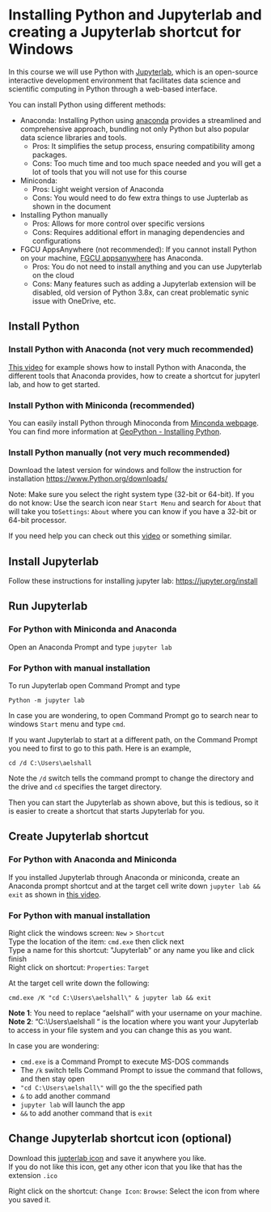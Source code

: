 # Installing Python and Jupyterlab and creating a Jupyterlab shortcut for Windows

In this course we will use Python with [Jupyterlab](https://jupyter.org/), which is an open-source interactive development environment that facilitates data science and scientific computing in Python through a web-based interface.  

You can install Python using different methods:
- Anaconda: Installing Python using [anaconda](https://docs.anaconda.com/free/anaconda/install/index.html) provides a streamlined and comprehensive approach, bundling not only Python but also popular data science libraries and tools.
   - Pros: It simplifies the setup process, ensuring compatibility among packages.
   - Cons: Too much time and too much space needed and you will get a lot of tools that you will not use for this course
- Miniconda:  
   - Pros: Light weight version of Anaconda
   - Cons: You would need to do few extra things to use Jupterlab as shown in the document
- Installing Python manually 
   - Pros: Allows for more control over specific versions
   - Cons: Requires additional effort in managing dependencies and configurations
- FGCU AppsAnywhere (not recommended):  If you cannot install Python on your machine, [FGCU appsanywhere](https://www.fgcu.edu/its/appsanywhere/) has Anaconda.
     - Pros: You do not need to install anything and you can use Jupyterlab on the cloud
     - Cons: Many features such as adding a Jupyterlab extension will be disabled, old version of Python 3.8x, can creat problematic synic issue with OneDrive, etc. 
   
## Install Python 

### Install Python with Anaconda (not very much recommended)
[This video](https://youtu.be/ozTSqhU9Hek?si=cGzNRATmPOPsoLCg) for example shows how to install Python with Anaconda, the different tools that Anaconda provides, how to create a shortcut for jupyterl lab, and how to get started.
  
### Install Python with Miniconda (recommended)
You can easily install Python through Minoconda from [Minconda webpage](https://docs.conda.io/projects/miniconda/en/latest/miniconda-install.html). You can find more information at [GeoPython - Installing Python](https://geo-Python-site.readthedocs.io/en/latest/course-info/installing-miniconda.html). 
   
### Install Python manually (not very much recommended)
Download the latest version for windows and follow the instruction for installation 
https://www.Python.org/downloads/

Note: Make sure you select the right system type (32-bit or 64-bit). If you do not know: Use the search icon near `Start Menu` and search for `About` that will take you to`Settings`: `About` where you can know if you have a 32-bit or 64-bit processor. 

If you need help you can check out this [video](https://youtu.be/LQ47rIO5bTw?si=FHA1B0j0uZIn62La) or something similar.

## Install Jupyterlab 
Follow these instructions for installing jupyter lab: https://jupyter.org/install   

## Run Jupyterlab

### For Python with Miniconda and Anaconda

Open an Anaconda Prompt and type `jupyter lab`

### For Python with manual installation

To run Jupyterlab open Command Prompt and type 
````
Python -m jupyter lab 
````
In case you are wondering, to open Command Prompt go to search near to windows `Start` menu and type `cmd`. 
  
If you want Jupyterlab to start at a different path, on the Command Prompt you need to first to go to this path. Here is an example,
````
cd /d C:\Users\aelshall
````
Note the `/d` switch tells the command prompt to change the directory and the drive and `cd` specifies the target directory. 
   
Then you can start the Jupyterlab as shown above, but this is tedious, so it is easier to create a shortcut that starts Jupyterlab for you. 

## Create Jupyterlab shortcut

### For Python with Anaconda and Miniconda 
If you installed Jupyterlab through Anaconda or miniconda, create an Anaconda prompt shortcut and at the target cell write down `jupyter lab && exit` as shown in [this video](https://youtu.be/ozTSqhU9Hek?si=cGzNRATmPOPsoLCg). 

### For Python with manual installation  
Right click the windows screen: `New` > `Shortcut`  
Type the location of the item: `cmd.exe` then click next  
Type a name for this shortcut: "Jupyterlab" or any name you like and click finish   
Right click on shortcut: `Properties`: `Target`   

At the target cell write down the following: 
```` 
cmd.exe /K "cd C:\Users\aelshall\" & jupyter lab && exit
````
**Note 1**: You need to replace “aelshall” with your username on your machine.  
**Note 2**: “C:\Users\aelshall “ is the location where you want your Jupyterlab to access in your file system and you can change this as you want.

In case you are wondering:
- `cmd.exe` is a Command Prompt to execute MS-DOS commands 
- The `/k` switch tells Command Prompt to issue the command that follows, and then stay open
- `"cd C:\Users\aelshall\"` will go the the specified path 
- `&` to add another command
- `jupyter lab` will launch the app
- `&&` to add another command that is `exit`

  
## Change Jupyterlab shortcut icon (optional)
Download this [jupterlab icon](https://github.com/aselshall/git-tutorial-/blob/master/JupyterLab-icon.ico) and save it anywhere you like.    
If you do not like this icon, get any other icon that you like that has the extension `.ico`  
   
Right click on the shortcut: `Change Icon`: `Browse`: Select the icon from where you saved it.

